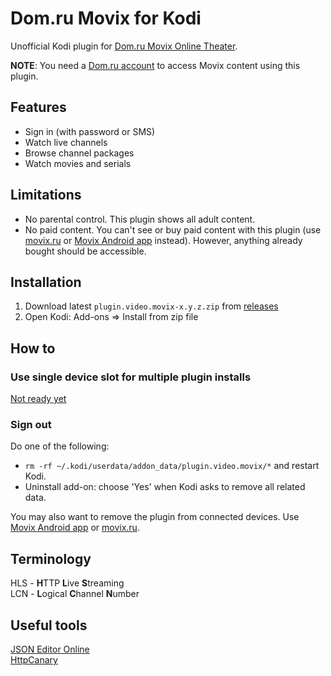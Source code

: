 # Dom&#46;ru Movix for Kodi

Unofficial Kodi plugin for [Dom.ru Movix Online Theater](https://movix.ru/).

**NOTE**: You need a [Dom.ru account](https://domru.ru/request) to access Movix content using this plugin.

## Features

* Sign in (with password or SMS)
* Watch live channels
* Browse channel packages
* Watch movies and serials

## Limitations

* No parental control. This plugin shows all adult content.
* No paid content. You can't see or buy paid content with this plugin
(use [movix.ru](https://movix.ru) or
[Movix Android app](https://play.google.com/store/apps/details?id=com.ertelecom.domrutv) instead).
However, anything already bought should be accessible.

## Installation

1. Download latest `plugin.video.movix-x.y.z.zip` from
[releases](https://github.com/vyachkonovalov/plugin.video.movix/releases)
2. Open Kodi: Add-ons ⇒ Install from zip file

## How to

### Use single device slot for multiple plugin installs

[Not ready yet](https://github.com/vyachkonovalov/plugin.video.movix/projects/1#card-36378995)

### Sign out

Do one of the following:

* `rm -rf ~/.kodi/userdata/addon_data/plugin.video.movix/*` and restart Kodi.
* Uninstall add-on: choose 'Yes' when Kodi asks to remove all related data.

You may also want to remove the plugin from connected devices. Use
[Movix Android app](https://play.google.com/store/apps/details?id=com.ertelecom.domrutv)
or [movix.ru](https://movix.ru/profile/connected-devices).

## Terminology

HLS - **H**TTP **L**ive **S**treaming  
LCN - **L**ogical **C**hannel **N**umber

## Useful tools

[JSON Editor Online](https://jsoneditoronline.org/)  
[HttpCanary](https://httpcanary.com/en/)

